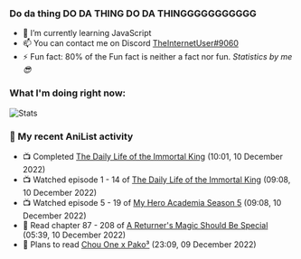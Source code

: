 ### Do da thing DO DA THING DO DA THINGGGGGGGGGGG

<!-- **TheInternetUser0/TheInternetUser0** is a ✨ _special_ ✨ repository because its `README.md` (this file) appears on your GitHub profile. -->


- 🌱 I’m currently learning JavaScript
- 📫 You can contact me on Discord [TheInternetUser#9060](https://discord.com/users/534117072796385300)
- ⚡ Fun fact: 80% of the Fun fact is neither a fact nor fun. _Statistics by me 😎_

### What I'm doing right now:
![Stats](https://discord.c99.nl/widget/theme-3/534117072796385300.png)

### 🌸 My recent AniList activity

<!-- ANILIST_ACTIVITY:start -->

-   📺 Completed [The Daily Life of the Immortal King](https://anilist.co/anime/114121) (10:01, 10 December 2022)
-   📺 Watched episode 1 - 14 of [The Daily Life of the Immortal King](https://anilist.co/anime/114121) (09:08, 10 December 2022)
-   📺 Watched episode 5 - 19 of [My Hero Academia Season 5](https://anilist.co/anime/117193) (09:08, 10 December 2022)
-   📖 Read chapter 87 - 208 of [A Returner's Magic Should Be Special](https://anilist.co/manga/105393) (05:39, 10 December 2022)
-   📖 Plans to read [Chou One x Pako³](https://anilist.co/manga/120738) (23:09, 09 December 2022)

<!-- ANILIST_ACTIVITY:end -->
